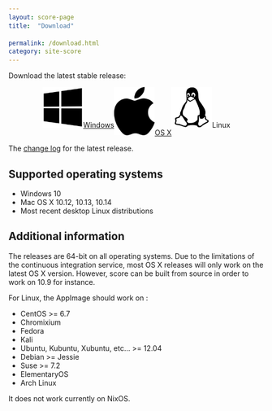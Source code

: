 ```yaml
---
layout: score-page
title:  "Download"

permalink: /download.html
category: site-score
---
```

<script>
$(function(){
var tag = "v3.0.0-alpha5";
var version = "v3.0.0-a5";

   document.getElementById("linux").href = "https://github.com/OSSIA/score/releases/download/"+tag+"/score-"+version+"-Linux.AppImage" ;
   
   document.getElementById("windows").href = "https://github.com/OSSIA/score/releases/download/"+tag+"/score-"+version+"-win64.exe" ;
   
   document.getElementById("osx").href = "https://github.com/OSSIA/score/releases/download/"+tag+"/score-"+version+"-macOS.zip";

});
</script>

Download the latest stable release:
<p style="display: flex; justify-content: center;align-content:space-evenly;" align="center">
<a id="windows" href="https://github.com/OSSIA/score/releases/latest"  target="_blank" class="page-button download-page"><img src="assets/windows_logo_2012-Black.svg" width="80px"/>Windows</a>
<a id="osx" href="https://github.com/OSSIA/score/releases/latest"  target="_blank" class="page-button download-page" ><img src="assets/apple_logo_black.svg" width="80px"/>OS X</a>
<a id="linux" target="_blank" class="page-button download-page"><img src="assets/Linux_Platform.svg" width="80px"/>Linux</a>
</p>
The <a href="https://github.com/OSSIA/score/releases/latest"  target="_blank">change log</a> for the latest release.

<h2>Supported operating systems</h2>

* Windows 10
* Mac OS X 10.12, 10.13, 10.14
* Most recent desktop Linux distributions

<h2>Additional information</h2>

The releases are 64-bit on all operating systems.
Due to the limitations of the continuous integration service, most OS X releases will only work on the latest OS X version.
However, score can be built from source in order to work on 10.9 for instance.

For Linux, the AppImage should work on :
* CentOS >= 6.7
* Chromixium
* Fedora
* Kali
* Ubuntu, Kubuntu, Xubuntu, etc… >= 12.04
* Debian >= Jessie
* Suse >= 7.2
* ElementaryOS
* Arch Linux

It does not work currently on NixOS.
